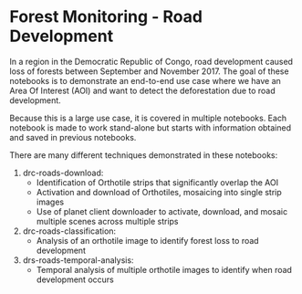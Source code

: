 # Forest Monitoring - Road Development

In a region in the Democratic Republic of Congo, road development caused loss
of forests between September and November 2017. The goal of these notebooks is
to demonstrate an end-to-end use case where we have an Area Of Interest (AOI)
and want to detect the deforestation due to road development.

Because this is a large use case, it is covered in multiple notebooks. Each
notebook is made to work stand-alone but starts with information obtained and saved
in previous notebooks.

There are many different techniques demonstrated in these notebooks:
1. drc-roads-download: 
    * Identification of Orthotile strips that significantly overlap the AOI
    * Activation and download of Orthotiles, mosaicing into single strip images
    * Use of planet client downloader to activate, download, and mosaic multiple
scenes across multiple strips
1. drc-roads-classification:
    * Analysis of an orthotile image to identify forest loss to road development
1. drs-roads-temporal-analysis:
    * Temporal analysis of multiple orthotile images to identify when road
development occurs 
